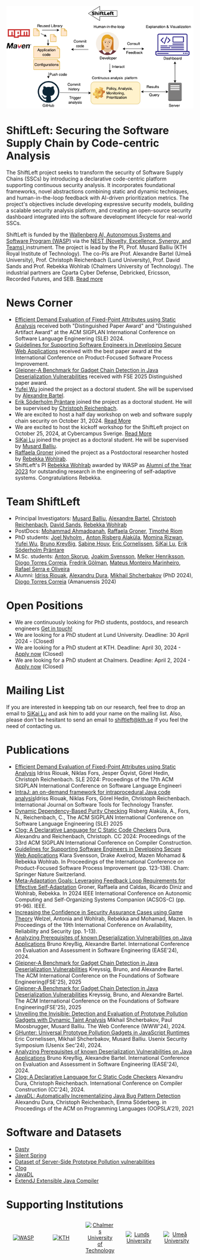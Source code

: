 <div align="center">
  <img alt="shiftleft" src="ShiftLeft-figure.png">
</div>

# ShiftLeft: Securing the Software Supply Chain by Code-centric Analysis

The ShiftLeft project seeks to transform the security of Software Supply Chains (SSCs) by introducing a declarative code-centric platform supporting continuous security analysis. It incorporates foundational frameworks, novel abstractions combining static and dynamic techniques, and human-in-the-loop feedback with AI-driven prioritization metrics. The project's objectives include developing expressive security models, building a scalable security analysis platform, and creating an open-source security dashboard integrated into the software development lifecycle for real-world SSCs.

ShiftLeft is funded by the  [Wallenberg AI, Autonomous Systems and Software Program (WASP)](https://wasp-sweden.org/) via the [NEST (Novelty, Excellence, Synergy, and Teams) ](https://wasp-sweden.org/calls/call-for-nests-in-cyber-security/) instrument. The project is lead by the PI, Prof. Musard Balliu (KTH Royal Institute of Technology). The co-PIs are Prof. Alexandre Bartel (Umeå University), Prof. Christoph Reichenbach (Lund University), Prof. David Sands and Prof. Rebekka Wohlrab (Chalmers University of Technology). The industrial partners are Cparta Cyber Defense, Debricked, Ericsson, Recorded Futures, and SEB. [Read more](https://wasp-sweden.org/nest-project-shiftleft-securing-the-software-supply-chain-by-code-centric-analysis/) 

# News Corner
- [Efficient Demand Evaluation of Fixed-Point Attributes using Static Analysis](https://dl.acm.org/doi/10.1145/3687997.3695644) received both "Distinguished Paper Award" and "Distinguished Artifact Award" at the ACM SIGPLAN International Conference on Software Language Engineering (SLE) 2024.
- [Guidelines for Supporting Software Engineers in Developing Secure Web Applications](https://link.springer.com/chapter/10.1007/978-3-031-78386-9_9) received with the best paper award at the International Conference on Product-Focused Software Process Improvement.
- [Gleipner-A Benchmark for Gadget Chain Detection in Java Deserialization Vulnerabilities](https://hal.science/hal-04890074v1/file/FSE_2025__Gleipner_-6.pdf) received with FSE 2025 Distinguished paper award.
- [Yufei Wu](https://www.umu.se/en/staff/yufei-wu/) joined the project as a doctoral student. She will be supervised by [Alexandre Bartel](https://www.abartel.net/).
- [Erik Söderholm Präntare](https://portal.research.lu.se/sv/persons/erik-s%C3%B6derholm-pr%C3%A4ntare) joined the project as a doctoral student. He will be supervised by [Christoph Reichenbach](https://creichen.net/).
- We are excited to host a half day workshop on web and software supply chain security on October 31, 2024. [Read More](./Workshop/PreMikhailWorkShop/workshop.md)
- We are excited to host the kickoff workshop for the ShiftLeft project on October 25, 2024, at Cybercampus Sverige. [Read More](./Workshop/KickOff/KickOff.md)
- [SiKai Lu](https://www.kth.se/profile/sikai) joined the project as a doctoral student. He will be supervised by [Musard Balliu](https://people.kth.se/~musard/).
- [Raffaela Groner](https://www.chalmers.se/en/persons/raffaela/) joined the project as a Postdoctoral researcher hosted by [Rebekka Wohlrab](https://rebekkaa.github.io/).
- ShiftLeft's PI [Rebekka Wohlrab](https://rebekkaa.github.io/) awarded by WASP as [Alumni of the Year 2023](https://wasp-sweden.org/rebekka-wohlrab-wasp-alumni-of-the-year-2023/) for outstanding research in the engineering of self-adaptive systems. Congratulations Rebekka.


# Team ShiftLeft
- Principal Investigators: [Musard Balliu](https://people.kth.se/~musard/), [Alexandre Bartel](https://www.abartel.net/), [Christoph Reichenbach](https://creichen.net/), [David Sands](https://www.cse.chalmers.se/~dave/Homepage_David_Sands/Home.html), [Rebekka Wohlrab](https://rebekkaa.github.io/)
- PostDocs: [Mohammad Ahmadpanah](https://smahmadpanah.github.io/), [Raffaela Groner](https://www.chalmers.se/en/persons/raffaela/), [Timothé Riom](https://www.umu.se/en/staff/timothee-riom/)
- PhD students: [Joel Nyholm ](https://www.hh.se/information/sok-personal.html?person=F269B5CC-EE3B-490E-BECA-6BB79A4BFC03), [Anton Risberg Alaküla](https://portal.research.lu.se/sv/persons/anton-risberg-alak%C3%BCla), [Momina Rizwan](https://portal.research.lu.se/sv/persons/momina-rizwan), [Yufei Wu](https://www.umu.se/en/staff/yufei-wu/), [Bruno Kreyßig](https://www.umu.se/en/staff/bruno-kreyssig/), [Sabine Houy](https://www.umu.se/en/staff/sabine-houy/), [Eric Cornelissen](https://www.kth.se/profile/ericco), [SiKai Lu](https://www.kth.se/profile/sikai), [Erik Söderholm Präntare](https://portal.research.lu.se/sv/persons/erik-s%C3%B6derholm-pr%C3%A4ntare)
- M.Sc. students: [Anton Skorup](www.lunduniversity.lu.se), [Joakim Svensson](www.lunduniversity.lu.se),  [Melker Henriksson](https://www.umu.se/en/), [Diogo Torres Correia](https://www.kth.se/profile/diogotc), [Fredrik Gölman](https://www.kth.se/profile/golman), [Mateus Monteiro Marinheiro](https://www.kth.se/profile/mateusma),  [Rafael Serra e Oliveira](https://www.kth.se/profile/rmfseo) 
- Alumni: [Idriss Riouak](https://idrissrio.github.io/), [Alexandru Dura](https://portal.research.lu.se/en/persons/alexandru-dura), [Mikhail Shcherbakov](https://www.kth.se/profile/mshc) (PhD 2024),  [Diogo Torres Correia](https://www.kth.se/profile/diogotc) (Amanuensis 2024) 

# Open Positions
- We are continuously looking for PhD students, postdocs, and research engineers [Get in touch!](mailto:musard@kth.se,dave@chalmers.se,alexandre.bartel@umu.se,christoph.reichenbach@cs.lth.se,wohlrab@chalmers.se)
- We are looking for a PhD student at Lund University.  Deadline: 30 April 2024 - (Closed)
- We are looking for a PhD student at KTH. Deadline: April 30, 2024 - [Apply now](https://kth.varbi.com/en/what:job/jobID:698123/type:job/where:4/apply:1) (Closed)
- We are looking for a PhD student at Chalmers. Deadline: April 2, 2024 - [Apply now](https://www.chalmers.se/en/about-chalmers/work-with-us/vacancies/?rmpage=job&rmjob=12605&rmlang=GB) (Closed)

# Mailing List
If you are interested in keepping tab on our research, feel free to drop an email to [SiKai Lu](https://www.kth.se/profile/sikai) and ask him to add your name on the mailing list. Also, please don't be hesitant to send an email to [shiftleft@kth.se](mailto:shiftleft@kth.se) if you feel the need of contacting us.

# Publications
- [Efficient Demand Evaluation of Fixed-Point Attributes using Static Analysis](https://dl.acm.org/doi/10.1145/3687997.3695644) Idriss Riouak, Niklas Fors, Jesper Öqvist, Görel Hedin, Christoph Reichenbach. SLE 2024: Proceedings of the 17th ACM SIGPLAN International Conference on Software Language Engineeri
- [IntraJ: an on-demand framework for intraprocedural Java code analysis](https://link.springer.com/article/10.1007/s10009-024-00771-0)Idriss Riouak, Niklas Fors, Görel Hedin, Christoph Reichenbach. International Journal on Software Tools for Technology Transfer.
- [Dynamic Dependency-Based Purity Checking]() Risberg Alaküla, A., Fors, N., Reichenbach, C.,  The ACM SIGPLAN International Conference on Software Language Engineering (SLE) 2025 
- [Clog: A Declarative Language for C Static Code Checkers](https://dl.acm.org/doi/10.1145/3640537.3641579) Dura, Alexandru and Reichenbach, Christoph. CC 2024: Proceedings of the 33rd ACM SIGPLAN International Conference on Compiler Construction.
- [Guidelines for Supporting Software Engineers in Developing Secure Web Applications](https://link.springer.com/chapter/10.1007/978-3-031-78386-9_9) Klara Svensson, Drake Axelrod, Mazen Mohamad & Rebekka Wohlrab. In Proceedings of the International Conference on Product-Focused Software Process Improvement (pp. 123-138). Cham: Springer Nature Switzerland.
- [Meta-Adaptation Goals: Leveraging Feedback Loop Requirements for Effective Self-Adaptation](https://ieeexplore.ieee.org/document/10766327) Groner, Raffaela and Caldas, Ricardo Diniz and Wohlrab, Rebekka. In 2024 IEEE International Conference on Autonomic Computing and Self-Organizing Systems Companion (ACSOS-C) (pp. 91-96). IEEE.
- [Increasing the Confidence in Security Assurance Cases using Game Theory](https://dl.acm.org/doi/10.1145/3664476.3664501) Welzel, Antonia and Wohlrab, Rebekka and Mohamad, Mazen. In Proceedings of the 19th International Conference on Availability, Reliability and Security (pp. 1-13).
- [Analyzing Prerequisites of known Deserialization Vulnerabilities on Java Applications](https://www.abartel.net/static/p/ease2024-javaDeser.pdf) Bruno Kreyßig, Alexandre Bartel. International Conference on Evaluation and Assessment in Software Engineering (EASE’24), 2024.
- [Gleipner-A Benchmark for Gadget Chain Detection in Java Deserialization Vulnerabilities](https://hal.science/hal-04890074v1/file/FSE_2025__Gleipner_-6.pdf) Kreyssig, Bruno, and Alexandre Bartel. The ACM International Conference on the Foundations of Software Engineering(FSE'25), 2025
- [Gleipner-A Benchmark for Gadget Chain Detection in Java Deserialization Vulnerabilities](https://hal.science/hal-04890074v1/file/FSE_2025__Gleipner_-6.pdf) Kreyssig, Bruno, and Alexandre Bartel. The ACM International Conference on the Foundations of Software Engineering(FSE'25), 2025
- [Unveiling the Invisible: Detection and Evaluation of Prototype Pollution Gadgets with Dynamic Taint Analysis](https://people.kth.se/~musard/research/pubs/www24.pdf) Mikhail Shcherbakov, Paul Moosbrugger, Musard Balliu. The Web Conference (WWW'24), 2024.
- [GHunter: Universal Prototype Pollution Gadgets in JavaScript Runtimes](https://people.kth.se/~musard/research/pubs/usenix24.pdf) Eric Cornelissen, Mikhail Shcherbakov, Musard Balliu. Usenix Security Symposium (Usenix Sec'24), 2024.
- [Analyzing Prerequisites of known Deserialization Vulnerabilities on Java Applications](https://www.abartel.net/static/p/ease2024-javaDeser.pdf) Bruno Kreyßig, Alexandre Bartel. International Conference on Evaluation and Assessment in Software Engineering (EASE'24), 2024.
- [Clog: A Declarative Language for C Static Code Checkers](https://dl.acm.org/doi/pdf/10.1145/3640537.3641579) Alexandru Dura, Christoph Reichenbach. International Conference on Compiler Construction (CC'24), 2024.
- [JavaDL: Automatically Incrementalizing Java Bug Pattern Detection](https://creichen.net/papers/javadl.pdf) Alexandru Dura, Christoph Reichenbach, Emma Söderberg. in Proceedings of the ACM on Programming Languages (OOPSLA'21), 2021

# Software and Datasets
- [Dasty](https://github.com/KTH-LangSec/Dasty)
- [Silent Spring](https://github.com/KTH-LangSec/silent-spring)
- [Dataset of Server-Side Prototype Pollution vulnerabilities](https://github.com/KTH-LangSec/server-side-prototype-pollution)
- [Clog](https://github.com/lu-cs-sde/clog)
- [JavaDL](https://github.com/lu-cs-sde/metadl)
- [ExtendJ Extensible Java Compiler](https://extendj.org/)

# Supporting Institutions
<div style="display: flex; justify-content: center; align-items: center; flex-wrap: wrap; gap: 10px;">
<div style="flex: 1; text-align: center; padding: 10px;">
    <a href="https://wasp-sweden.org/" target="_blank">
      <img src="https://wasp-sweden.org/wp-content/themes/wasp/assets/img/logo.png" alt="WASP" style="max-width: 200px;">
    </a>
  </div>
  <div style="flex: 1; text-align: center; padding: 10px;">
    <a href="https://www.kth.se/" target="_blank">
      <img src="https://wasp-sweden.org/wp-content/uploads/2019/05/kth.png" alt="KTH" style="max-width: 100px;">
    </a>
  </div>
  <div style="flex: 1; text-align: center; padding: 10px;">
    <a href="http://www.chalmers.se/" target="_blank">
      <img src="https://wasp-sweden.org/wp-content/uploads/2019/05/chalmers1.png" alt="Chalmers University of Technology" style="max-width: 100px;">
    </a>
  </div>
  <div style="flex: 1; text-align: center; padding: 10px;">
    <a href="http://www.lth.se/" target="_blank">
      <img src="https://wasp-sweden.org/wp-content/uploads/2019/05/lunds1.png" alt="Lunds University" style="max-width: 100px;">
    </a>
  </div>
  <div style="flex: 1; text-align: center; padding: 10px;">
    <a href="http://www.umu.se/" target="_blank">
    <img src="https://wasp-sweden.org/wp-content/uploads/2019/05/umea-200x200.png" alt="Umeå University" style="max-width: 100px;">
    </a>
  </div>
</div>

